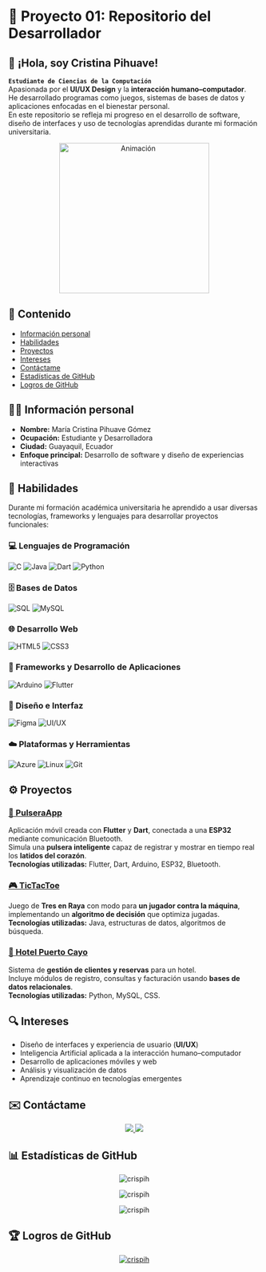 # 🌟 Proyecto 01: Repositorio del Desarrollador

## 👋 ¡Hola, soy Cristina Pihuave!
**`Estudiante de Ciencias de la Computación`**  
Apasionada por el **UI/UX Design** y la **interacción humano–computador**.  
He desarrollado programas como juegos, sistemas de bases de datos y aplicaciones enfocadas en el bienestar personal.  
En este repositorio se refleja mi progreso en el desarrollo de software, diseño de interfaces y uso de tecnologías aprendidas durante mi formación universitaria.

<p align="center">
  <img src="https://i.pinimg.com/originals/4d/e0/19/4de019b6c1fc6d68615e455dfc9ab951.gif" alt="Animación" width="300"/>
</p>

## 📌 Contenido
- [Información personal](#informacion-personal)
- [Habilidades](#habilidades)
- [Proyectos](#proyectos)
- [Intereses](#intereses)
- [Contáctame](#contactame)
- [Estadísticas de GitHub](#estadisticas-de-github)
- [Logros de GitHub](#logros-de-github)

<h2 id="informacion-personal">👩‍💻 Información personal</h2>

- **Nombre:** María Cristina Pihuave Gómez  
- **Ocupación:** Estudiante y Desarrolladora  
- **Ciudad:** Guayaquil, Ecuador  
- **Enfoque principal:** Desarrollo de software y diseño de experiencias interactivas

<h2 id="habilidades">🧰 Habilidades</h2>

Durante mi formación académica universitaria he aprendido a usar diversas tecnologías, frameworks y lenguajes para desarrollar proyectos funcionales:

### 💻 Lenguajes de Programación
![C](https://img.shields.io/badge/C-00599C?style=for-the-badge&logo=c&logoColor=white)
![Java](https://img.shields.io/badge/Java-ED8B00?style=for-the-badge&logo=openjdk&logoColor=white)
![Dart](https://img.shields.io/badge/Dart-0175C2?style=for-the-badge&logo=dart&logoColor=white)
![Python](https://img.shields.io/badge/Python-3776AB?style=for-the-badge&logo=python&logoColor=white)

### 🗄️ Bases de Datos
![SQL](https://img.shields.io/badge/SQL-336791?style=for-the-badge&logo=postgresql&logoColor=white)
![MySQL](https://img.shields.io/badge/MySQL-005C84?style=for-the-badge&logo=mysql&logoColor=white)

### 🌐 Desarrollo Web
![HTML5](https://img.shields.io/badge/HTML5-E34F26?style=for-the-badge&logo=html5&logoColor=white)
![CSS3](https://img.shields.io/badge/CSS3-1572B6?style=for-the-badge&logo=css3&logoColor=white)

### 📱 Frameworks y Desarrollo de Aplicaciones
![Arduino](https://img.shields.io/badge/Arduino-00979D?style=for-the-badge&logo=arduino&logoColor=white)
![Flutter](https://img.shields.io/badge/Flutter-02569B?style=for-the-badge&logo=flutter&logoColor=white)

### 🎨 Diseño e Interfaz
![Figma](https://img.shields.io/badge/Figma-F24E1E?style=for-the-badge&logo=figma&logoColor=white)
![UI/UX](https://img.shields.io/badge/UI%2FUX-Design-ff69b4?style=for-the-badge&logo=adobe&logoColor=white)

### ☁️ Plataformas y Herramientas
![Azure](https://img.shields.io/badge/Azure-0078D4?style=for-the-badge&logo=microsoftazure&logoColor=white)
![Linux](https://img.shields.io/badge/Linux-FCC624?style=for-the-badge&logo=linux&logoColor=black)
![Git](https://img.shields.io/badge/GIT-E44C30?style=for-the-badge&logo=git&logoColor=white)

<h2 id="proyectos">⚙️ Proyectos</h2>

### [📱 PulseraApp](https://github.com/CrisPih/PulseraApp)
Aplicación móvil creada con **Flutter** y **Dart**, conectada a una **ESP32** mediante comunicación Bluetooth.  
Simula una **pulsera inteligente** capaz de registrar y mostrar en tiempo real los **latidos del corazón**.  
**Tecnologías utilizadas:** Flutter, Dart, Arduino, ESP32, Bluetooth.

### [🎮 TicTacToe](https://github.com/Sebhvarg/TicTacToe)
Juego de **Tres en Raya** con modo para **un jugador contra la máquina**, implementando un **algoritmo de decisión** que optimiza jugadas.  
**Tecnologías utilizadas:** Java, estructuras de datos, algoritmos de búsqueda.

### [🏨 Hotel Puerto Cayo](https://github.com/gasaesco/HotelPuertoCayo)
Sistema de **gestión de clientes y reservas** para un hotel.  
Incluye módulos de registro, consultas y facturación usando **bases de datos relacionales**.  
**Tecnologías utilizadas:** Python, MySQL, CSS.

<h2 id="intereses">🔍 Intereses</h2>

- Diseño de interfaces y experiencia de usuario (**UI/UX**)  
- Inteligencia Artificial aplicada a la interacción humano–computador  
- Desarrollo de aplicaciones móviles y web  
- Análisis y visualización de datos  
- Aprendizaje continuo en tecnologías emergentes  

<h2 id="contactame">✉️ Contáctame</h2>

<p align="center">
  <a href="https://www.linkedin.com/in/cristina-pihuave-0ab060278" target="_blank">
    <img src="https://img.shields.io/badge/LinkedIn-0A66C2?style=for-the-badge&logo=linkedin&logoColor=white" />
  </a>
  <a href="mailto:cristinapihuave810@gmail.com">
    <img src="https://img.shields.io/badge/Gmail-D14836?style=for-the-badge&logo=gmail&logoColor=white" />
  </a>
</p>

<h2 id="estadisticas-de-github">📊 Estadísticas de GitHub</h2>

<p align="center">  
  <img src="https://github-readme-stats.vercel.app/api?username=crispih&show_icons=true&theme=radical" alt="crispih" />  
</p>  

<p align="center">  
  <img src="https://github-readme-streak-stats.herokuapp.com/?user=crispih&theme=radical" alt="crispih" />  
</p>  

<p align="center">  
  <img src="https://github-readme-stats.vercel.app/api/top-langs?username=crispih&show_icons=true&locale=en&layout=compact&theme=radical" alt="crispih" />  
</p>

<h2 id="logros-de-github">🏆 Logros de GitHub</h2>

<p align="center">  
  <a href="https://github.com/ryo-ma/github-profile-trophy">  
    <img src="https://github-profile-trophy.vercel.app/?username=crispih&theme=onedark" alt="crispih" />  
  </a>  
</p>
